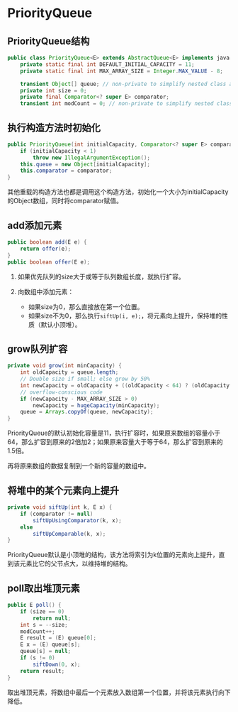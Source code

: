 # PriorityQueue

## PriorityQueue结构

```java
public class PriorityQueue<E> extends AbstractQueue<E> implements java.io.Serializable {
    private static final int DEFAULT_INITIAL_CAPACITY = 11;
    private static final int MAX_ARRAY_SIZE = Integer.MAX_VALUE - 8;

    transient Object[] queue; // non-private to simplify nested class access
    private int size = 0;
    private final Comparator<? super E> comparator;
    transient int modCount = 0; // non-private to simplify nested class access
```

## 执行构造方法时初始化

```java
public PriorityQueue(int initialCapacity, Comparator<? super E> comparator) {
    if (initialCapacity < 1)
        throw new IllegalArgumentException();
    this.queue = new Object[initialCapacity];
    this.comparator = comparator;
}
```

其他重载的构造方法也都是调用这个构造方法，初始化一个大小为initialCapacity的Object数组，同时将comparator赋值。

## add添加元素

```java
public boolean add(E e) {
    return offer(e);
}
public boolean offer(E e);
```

1. 如果优先队列的size大于或等于队列数组长度，就执行扩容。

2. 向数组中添加元素：

   - 如果size为0，那么直接放在第一个位置。
   - 如果size不为0，那么执行`siftUp(i, e);`，将元素向上提升，保持堆的性质（默认小顶堆）。

## grow队列扩容

```java
private void grow(int minCapacity) {
    int oldCapacity = queue.length;
    // Double size if small; else grow by 50%
    int newCapacity = oldCapacity + ((oldCapacity < 64) ? (oldCapacity + 2) : (oldCapacity >> 1));
    // overflow-conscious code
    if (newCapacity - MAX_ARRAY_SIZE > 0)
        newCapacity = hugeCapacity(minCapacity);
    queue = Arrays.copyOf(queue, newCapacity);
}
```

PriorityQueue的默认初始化容量是11，执行扩容时，如果原来数组的容量小于64，那么扩容到原来的2倍加2；如果原来容量大于等于64，那么扩容到原来的1.5倍。

再将原来数组的数据复制到一个新的容量的数组中。

## 将堆中的某个元素向上提升

```java
private void siftUp(int k, E x) {
    if (comparator != null)
        siftUpUsingComparator(k, x);
    else
        siftUpComparable(k, x);
}
```

PriorityQueue默认是小顶堆的结构，该方法将索引为k位置的元素向上提升，直到该元素比它的父节点大，以维持堆的结构。

## poll取出堆顶元素

```java
public E poll() {
    if (size == 0)
        return null;
    int s = --size;
    modCount++;
    E result = (E) queue[0];
    E x = (E) queue[s];
    queue[s] = null;
    if (s != 0)
        siftDown(0, x);
    return result;
}
```

取出堆顶元素，将数组中最后一个元素放入数组第一个位置，并将该元素执行向下降低。
